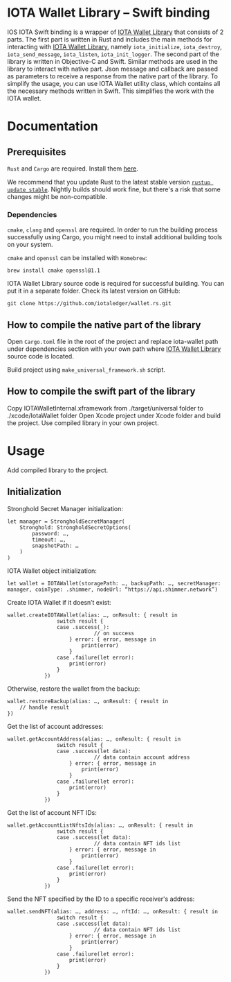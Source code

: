 # IOTA Wallet Library – Swift binding

IOS IOTA Swift binding is a wrapper of [IOTA Wallet Library](https://github.com/iotaledger/wallet.rs/) that consists of 2 parts. The first part is written in Rust and includes the main methods for interacting with [IOTA Wallet Library](https://github.com/iotaledger/wallet.rs/), namely `iota_initialize`, `iota_destroy`, `iota_send_message`, `iota_listen`, `iota_init_logger`.
The second part of the library is written in Objective-C and Swift. Similar methods are used in the library to interact with native part. Json message and callback are passed as parameters to receive a response from the native part of the library. 
To simplify the usage, you can use IOTA Wallet utility class, which contains all the necessary methods written in Swift. This simplifies the work with the IOTA wallet.

# Documentation

## Prerequisites

`Rust` and `Cargo` are required. Install them [here](https://doc.rust-lang.org/cargo/getting-started/installation.html).

We recommend that you update Rust to the latest stable version [`rustup update stable`](https://github.com/rust-lang/rustup.rs#keeping-rust-up-to-date). Nightly builds should work fine, but there's a risk that some changes might be non-compatible.

### Dependencies

`cmake`, `clang` and `openssl` are required. In order to run the building process successfully using Cargo, you might need to install additional building tools on your system.

`cmake` and `openssl` can be installed with `Homebrew`:

```
brew install cmake openssl@1.1
```
IOTA Wallet Library source code is required for successful building. You can put it in a separate folder. Check its latest version on GitHub:
```
git clone https://github.com/iotaledger/wallet.rs.git
```

## How to compile the native part of the library
Open `Cargo.toml` file in the root of the project and replace iota-wallet path under dependencies section with your own path where [IOTA Wallet Library](https://github.com/iotaledger/wallet.rs/) source code is located.

Build project using `make_universal_framework.sh` script.

## How to compile the swift part of the library
Copy IOTAWalletInternal.xframework from ./target/universal folder to ./xcode/IotaWallet folder
Open Xcode project under Xcode folder and build the project.
Use compiled library in your own project.

# Usage

Add compiled library to the project. 

## Initialization

Stronghold Secret Manager initialization:
```
let manager = StrongholdSecretManager(
	Stronghold: StrongholdSecretOptions(
		password: …,
		timeout: …,
		snapshotPath: …
	)
)
```

IOTA Wallet object initialization:

```
let wallet = IOTAWallet(storagePath: …, backupPath: …, secretManager: manager, coinType: .shimmer, nodeUrl: “https://api.shimmer.network”)
```

Create IOTA Wallet if it doesn’t exist:
```
wallet.createIOTAWallet(alias: …, onResult: { result in
                switch result {
                case .success(_):
                    		// on success
                    } error: { error, message in
                        print(error)
                    }
                case .failure(let error):
                    print(error)
                }
            })
```

Otherwise, restore the wallet from the backup:
```
wallet.restoreBackup(alias: …, onResult: { result in
	// handle result
})
```

Get the list of account addresses:
```
wallet.getAccountAddress(alias: …, onResult: { result in
                switch result {
                case .success(let data):
                    		// data contain account address
                    } error: { error, message in
                        print(error)
                    }
                case .failure(let error):
                    print(error)
                }
            })
```

Get the list of account NFT IDs:
```
wallet.getAccountListNftsIds(alias: …, onResult: { result in
                switch result {
                case .success(let data):
                    		// data contain NFT ids list
                    } error: { error, message in
                        print(error)
                    }
                case .failure(let error):
                    print(error)
                }
            })
```

Send the NFT specified by the ID to a specific receiver's address:
```
wallet.sendNFT(alias: …, address: …, nftId: …, onResult: { result in
                switch result {
                case .success(let data):
                    		// data contain NFT ids list
                    } error: { error, message in
                        print(error)
                    }
                case .failure(let error):
                    print(error)
                }
            })
```
